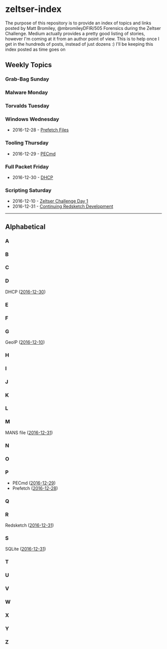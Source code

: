 # zeltser-index
The purpose of this repository is to provide an index of topics and links posted by Matt Bromiley, @mbromileyDFIR/505 Forensics during the Zeltser Challenge. Medium actually provides a pretty good listing of stories, however I'm coming at it from an author point of view. This is to help once I get in the hundreds of posts, instead of just dozens :) I'll be keeping this index posted as time goes on

## Weekly Topics

### Grab-Bag Sunday

### Malware Monday

### Torvalds Tuesday

### Windows Wednesday
  * 2016-12-28 - [Prefetch Files](https://medium.com/@mbromileyDFIR/windows-wednesday-prefetch-files-683f6ab5b9db#)

### Tooling Thursday
  * 2016-12-29 - [PECmd](https://medium.com/@mbromileyDFIR/tooling-thursday-pecmd-83d1d6d6346b#)

### Full Packet Friday
  * 2016-12-30 - [DHCP](https://medium.com/@mbromileyDFIR/full-packet-friday-dhcp-abbc6b7b3c77#)

### Scripting Saturday
  * 2016-12-10 - [Zeltser Challenge Day 1](https://medium.com/@mbromileyDFIR/zeltser-challenge-day-1-f71618ad121e)
  * 2016-12-31 - [Continuing Redsketch Development](https://medium.com/@mbromileyDFIR/scripting-saturday-continuing-redsketch-development-cb45c58ef399#)

---
## Alphabetical

### A
### B
### C
### D
DHCP ([2016-12-30](https://medium.com/@mbromileyDFIR/full-packet-friday-dhcp-abbc6b7b3c77#))
### E
### F
### G
GeoIP ([2016-12-10](https://medium.com/@mbromileyDFIR/zeltser-challenge-day-1-f71618ad121e))
### H
### I
### J
### K
### L
### M
MANS file ([2016-12-31](https://medium.com/@mbromileyDFIR/scripting-saturday-continuing-redsketch-development-cb45c58ef399#.9nu9tbk2u))
### N
### O
### P
  * PECmd ([2016-12-29](https://medium.com/@mbromileyDFIR/tooling-thursday-pecmd-83d1d6d6346b#))
  * Prefetch ([2016-12-28](https://medium.com/@mbromileyDFIR/windows-wednesday-prefetch-files-683f6ab5b9db#))
### Q
### R
Redsketch ([2016-12-31](https://medium.com/@mbromileyDFIR/scripting-saturday-continuing-redsketch-development-cb45c58ef399#.9nu9tbk2u))
### S
SQLite ([2016-12-31](https://medium.com/@mbromileyDFIR/scripting-saturday-continuing-redsketch-development-cb45c58ef399#.9nu9tbk2u))
### T
### U
### V
### W
### X
### Y
### Z
